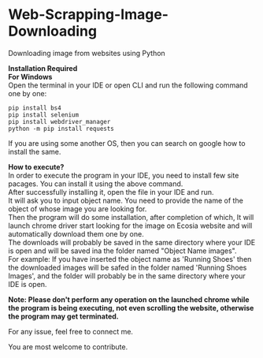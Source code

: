 # Web-Scrapping-Image-Downloading
Downloading image from websites using Python


**Installation Required** <br />
**For Windows** <br />
Open the terminal in your IDE or open CLI and run the following command one by one: <br />


    pip install bs4
    pip install selenium
    pip install webdriver_manager
    python -m pip install requests
    
If you are using some another OS, then you can search on google how to install the same.<br />
    
**How to execute?**<br />
In order to execute the program in your IDE, you need to install few site pacages. You can install it using the above command.<br />
After successfully installing it, open the file in your IDE and run.<br />
It will ask you to input object name. You need to provide the name of the object of whose image you are looking for.<br />
Then the program will do some installation, after completion of which, It will launch chrome driver start looking for the image on Ecosia website and will automatically download them one by one.<br />
The downloads will probably be saved in the same directory where your IDE is open and will be saved ina the folder named "Object Name images". <br />
    For example: If you have inserted the object name as 'Running Shoes' then the downloaded images will be safed in the folder named 'Running Shoes Images', and the folder will       probably be in the same directory where your IDE is open.<br />

**Note: Please don't perform any operation on the launched chrome while the program is being executing, not even scrolling the website, otherwise the program may get terminated.**<br />

For any issue, feel free to connect me.<br />

You are most welcome to contribute.<br />
